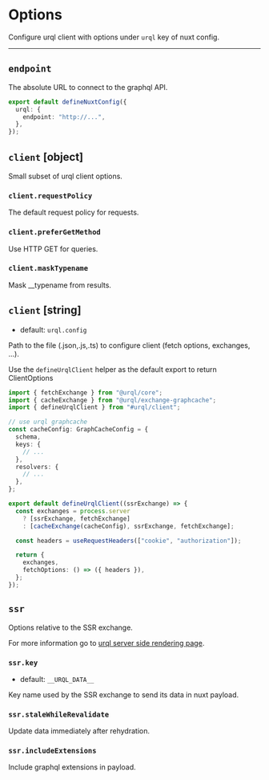 # Options

Configure urql client with options under `urql` key of nuxt config.

---

## `endpoint`

The absolute URL to connect to the graphql API.

```ts [nuxt.config]
export default defineNuxtConfig({
  urql: {
    endpoint: "http://...",
  },
});
```

## `client` \[object\]

Small subset of urql client options.

### `client.requestPolicy`

The default request policy for requests.

### `client.preferGetMethod`

Use HTTP GET for queries.

### `client.maskTypename`

Mask __typename from results.

## `client` \[string\]

- default: `urql.config`

Path to the file (.json,.js,.ts) to configure client (fetch options, exchanges, ...).

Use the `defineUrqlClient` helper as the default export to return ClientOptions

```ts [urql.config.ts]
import { fetchExchange } from "@urql/core";
import { cacheExchange } from "@urql/exchange-graphcache";
import { defineUrqlClient } from "#urql/client";

// use urql graphcache
const cacheConfig: GraphCacheConfig = {
  schema,
  keys: {
    // ...
  },
  resolvers: {
    // ...
  },
};

export default defineUrqlClient((ssrExchange) => {
  const exchanges = process.server
    ? [ssrExchange, fetchExchange]
    : [cacheExchange(cacheConfig), ssrExchange, fetchExchange];

  const headers = useRequestHeaders(["cookie", "authorization"]);

  return {
    exchanges,
    fetchOptions: () => ({ headers }),
  };
});
```

## `ssr`

Options relative to the SSR exchange.

For more information go to [urql server side rendering page](https://formidable.com/open-source/urql/docs/advanced/server-side-rendering/).

### `ssr.key`

- default: `__URQL_DATA__`

Key name used by the SSR exchange to send its data in nuxt payload.

### `ssr.staleWhileRevalidate`

Update data immediately after rehydration.

### `ssr.includeExtensions`

Include graphql extensions in payload.
